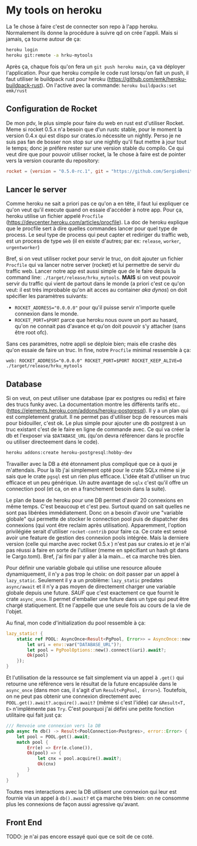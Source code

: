 # My tools on heroku

La 1e chose à faire c'est de connecter son repo à l'app heroku. Normalement 
ils donne la procédure à suivre qd on crée l'appli. Mais si jamais, ça tourne
autour de ça: 

```bash
heroku login
heroku git:remote -a hrku-mytools
```

Après ça, chaque fois qu'on fera un `git push heroku main`, ça va déployer 
l'application. Pour que heroku compile le code rust lorsqu'on fait un push, il 
faut utiliser le buildpack rust pour heroku (https://github.com/emk/heroku-buildpack-rust). 
On l'active avec la commande: `heroku buildpacks:set emk/rust`

## Configuration de Rocket
De mon pdv, le plus simple pour faire du web en rust est d'utiliser Rocket.
Meme si rocket 0.5.x n'a besoin que d'un rustc stable, pour le moment la version
0.4.x qui est dispo sur crates.io nécessite un nightly. Perso je ne suis pas fan
de bosser non stop sur une nightly qu'il faut mettre à jour tout le temps; donc
je préfère rester sur une version stable du compilo. Ce qui veut dire que pour
pouvoir utiliser rocket, la 1e chose à faire est de pointer vers la version
courante du repository: 

```toml
rocket = {version = "0.5.0-rc.1", git = "https://github.com/SergioBenitez/Rocket"}
```

## Lancer le server
Comme heroku ne sait a priori pas ce qu'on a en tête, il faut lui expliquer ce
qu'on veut qu'il execute quand on essaie d'accéder à notre app. Pour ça, heroku
utilise un fichier appelé `Procfile` (https://devcenter.heroku.com/articles/procfile).
La doc de heroku explique que le procfile sert à dire quelles commandes lancer 
pour quel type de process. Le seul type de process qui peut capter et rediriger
du traffic web, est un process de type `web` (il en existe d'autres; par ex: 
`release`, `worker`, `urgentworker`)

Bref, si on veut utiliser rocket pour servir le truc, on doit ajouter un fichier
`Procfile` qui va lancer notre server (rocket) et lui permettre de servir du 
traffic web. Lancer notre app est aussi simple que de le faire depuis la command
line: `./target/release/hrku_mytools`. **MAIS** si on veut pouvoir servir du
traffic qui vient de partout dans le monde (a priori c'est ce qu'on veut: il est
très improbable qu'on ait acces au container _aka dynos_) on doit spécifier les 
paramètres suivants: 

* `ROCKET_ADDRESS="0.0.0.0"` pour qu'il puisse servir n'importe quelle connexion
    dans le monde.
* `ROCKET_PORT=$PORT` parce que heroku nous ouvre un port au hasard, qu'on ne 
    connait pas d'avance et qu'on doit pouvoir s'y attacher (sans être root ofc).

Sans ces paramètres, notre appli se déploie bien; mais elle crashe dès qu'on
essaie de faire un truc. In fine, notre `Procfile` minimal ressemble à ça:

```
web: ROCKET_ADDRESS="0.0.0.0" ROCKET_PORT=$PORT ROCKET_KEEP_ALIVE=0 ./target/release/hrku_mytools
```

## Database
Si on veut, on peut utiliser une database (par ex postgres ou redis) et faire 
des trucs funky avec. La documentation montre les différents tarifs etc.. 
(https://elements.heroku.com/addons/heroku-postgresql). Il y a un plan qui est
completement gratuit. Il ne permet pas d'utiliser bcp de resources mais pour
bidouiller, c'est ok. Le plus simple pour ajouter une db postgrest à un 
truc existant c'est de le faire en ligne de commande avec. Ce qui va créer la
db et l'exposer via `$DATABASE_URL` (qu'on devra référencer dans le procfile 
ou utiliser directeement dans le code).

```bash
heroku addons:create heroku-postgresql:hobby-dev 
```

Travailler avec la DB a été étonnament plus compliqué que ce à quoi je 
m'attendais. Pour la lib j'ai simplement opté pour le crate SQLx même si je
sais que le crate `pgsql` est un rien plus efficace. L'idée était d'utiliser un
truc efficace et un peu générique. Un autre avantage de `sqlx` c'est qu'il 
offre un connection pool (et ca, on en a franchement besoin dans la suite).

Le plan de base de heroku pour une DB permet d'avoir 20 connexions en même temps.
C'est beaucoup et c'est peu. Surtout quand on sait quelles ne sont pas libérées
immédiatement. Donc on a besoin d'avoir une "variable globale" qui permette de
stocker le connection pool puis de dispatcher des connexions (qui vont être 
reclaim après utilisation). Apparemment, l'option privilégiée serait d'utiliser
`rocket-contrib` pour faire ca. Ce crate est sensé avoir une feature de gestion
des connexion pools intégrée. Mais la derniere version (celle qui marche avec
rocket 0.5.x ) n'est pas sur crates.io et je n'ai pas réussi à faire en sorte 
de l'utiliser (meme en spécifiant un hash git dans le Cargo.toml). Bref, j'ai 
fini par y aller à la main... et ca marche très bien.

Pour définir une variable globale qui utilise une resource allouée dynamiquement, 
il n'y a pas trop le choix: on doit passer par un appel à `lazy_static`. 
Seulement il y a un problème: `lazy_static` predates `async/await` et il n'y a 
pas moyen de directement charger une variable globale depuis une future. *SAUF* 
que c'est exactement ce que fournit le crate `async_once`. Il permet d'emballer
une future dans un type qui peut être chargé statiquement. Et ne l'appelle que
une seule fois au cours de la vie de l'objet.

Au final, mon code d'initialization du pool ressemble à ça: 
```rust
lazy_static! {
    static ref POOL: AsyncOnce<Result<PgPool, Error>> = AsyncOnce::new(async {
        let uri = env::var("DATABASE_URL")?;
        let pool = PgPoolOptions::new().connect(&uri).await?;
        Ok(pool)
    });
}
```

Et l'utilisation de la ressource se fait simplement via un appel à `.get()` qui 
retourne une référence vers le résultat de la future encapsulée dans le 
`async_once` (dans mon cas, il s'agit d'un `Result<PgPool, Error>`). Toutefois,
on ne peut pas obtenir une connexion directement avec 
`POOL.get().await?.acquire().await?` (même si c'est l'idée) car `&Result<T, E>`
n'implémente pas `Try`. C'est pourquoi j'ai défini une petite fonction 
utilitaire qui fait just ça:

```rust
/// Renvoie une connexion vers la DB
pub async fn db() -> Result<PoolConnection<Postgres>, error::Error> {
    let pool = POOL.get().await;
    match pool {
        Err(e) => Err(e.clone()),
        Ok(pool) => {
            let cnx = pool.acquire().await?;
            Ok(cnx)
        }
    }
}
```

Toutes mes interactions avec la DB utilisent une connexion qui leur est fournie
via un appel à `db().await?` et ça marche très bien: on ne consomme plus les 
connexions de façon aussi agressive qu'avant.

## Front End
TODO: je n'ai pas encore essayé quoi que ce soit de ce coté.